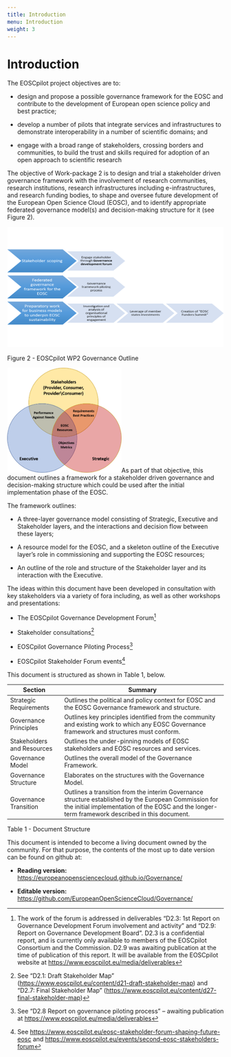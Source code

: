 ```yaml
---
title: Introduction
menu: Introduction
weight: 3
---
```


Introduction
============

The EOSCpilot project objectives are to:

-   design and propose a possible governance framework for the EOSC and
    contribute to the development of European open science policy and
    best practice;

-   develop a number of pilots that integrate services and
    infrastructures to demonstrate interoperability in a number of
    scientific domains; and

-   engage with a broad range of stakeholders, crossing borders and
    communities, to build the trust and skills required for adoption of
    an open approach to scientific research

The objective of Work-package 2 is to design and trial a stakeholder
driven governance framework with the involvement of research
communities, research institutions, research infrastructures including
e-infrastructures, and research funding bodies, to shape and oversee
future development of the European Open Science Cloud (EOSC), and to
identify appropriate federated governance model(s) and decision-making
structure for it (see Figure 2).

<img src="Introduction/media/image1.png" style="width:6.29921in;height:2.90157in" />

Figure 2 - EOSCpilot WP2 Governance Outline

<img src="Introduction/media/image2.png" style="width:2.77153in;height:2.53403in" />As
part of that objective, this document outlines a framework for a
stakeholder driven governance and decision-making structure which could
be used after the initial implementation phase of the EOSC.

The framework outlines:

-   A three-layer governance model consisting of Strategic, Executive
    and Stakeholder layers, and the interactions and decision flow
    between these layers;

-   A resource model for the EOSC, and a skeleton outline of the
    Executive layer’s role in commissioning and supporting the EOSC
    resources;

-   An outline of the role and structure of the Stakeholder layer and
    its interaction with the Executive.

The ideas within this document have been developed in consultation with
key stakeholders via a variety of fora including, as well as other
workshops and presentations:

-   The EOSCpilot Governance Development Forum[^1]

-   Stakeholder consultations[^2]

-   EOSCpilot Governance Piloting Process[^3]

-   EOSCpilot Stakeholder Forum events[^4]

This document is structured as shown in Table 1, below.

| Section                    | Summary                                                                                                                                                                                                 |
|----------------------------|---------------------------------------------------------------------------------------------------------------------------------------------------------------------------------------------------------|
| Strategic Requirements     | Outlines the political and policy context for EOSC and the EOSC Governance framework and structure.                                                                                                     |
| Governance Principles      | Outlines key principles identified from the community and existing work to which any EOSC Governance framework and structures must conform.                                                             |
| Stakeholders and Resources | Outlines the under-pinning models of EOSC stakeholders and EOSC resources and services.                                                                                                                 |
| Governance Model           | Outlines the overall model of the Governance Framework.                                                                                                                                                 |
| Governance Structure       | Elaborates on the structures with the Governance Model.                                                                                                                                                 |
| Governance Transition      | Outlines a transition from the interim Governance structure established by the European Commission for the initial implementation of the EOSC and the longer-term framework described in this document. |

Table 1 - Document Structure

This document is intended to become a living document owned by the
community. For that purpose, the contents of the most up to date version
can be found on github at:

-   **Reading version:**
    <https://europeanopensciencecloud.github.io/Governance/>

-   **Editable version:**
    <https://github.com/EuropeanOpenScienceCloud/Governance/>

[^1]: The work of the forum is addressed in deliverables “D2.3: 1st
    Report on Governance Development Forum involvement and activity” and
    “D2.9: Report on Governance Development Board”. D2.3 is a
    confidential report, and is currently only available to members of
    the EOSCpilot Consortium and the Commission. D2.9 was awaiting
    publication at the time of publication of this report. It will be
    available from the EOSCpilot website at
    <https://www.eoscpilot.eu/media/deliverables>

[^2]: See “D2.1: Draft Stakeholder Map”
    (<https://www.eoscpilot.eu/content/d21-draft-stakeholder-map>) and
    “D2.7: Final Stakeholder Map”
    (<https://www.eoscpilot.eu/content/d27-final-stakeholder-map>)

[^3]: See “D2.8 Report on governance piloting process” – awaiting
    publication at <https://www.eoscpilot.eu/media/deliverables>

[^4]: See
    <https://www.eoscpilot.eu/eosc-stakeholder-forum-shaping-future-eosc>
    and <https://www.eoscpilot.eu/events/second-eosc-stakeholders-forum>


